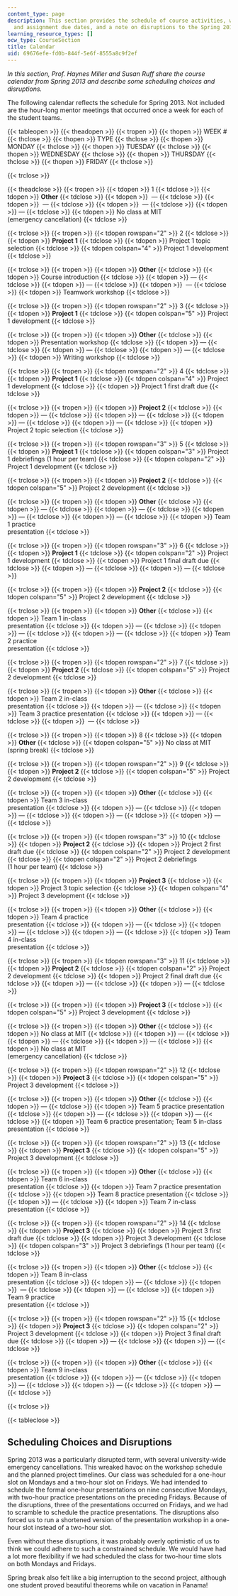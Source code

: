 ```yaml
---
content_type: page
description: This section provides the schedule of course activities, workshops, presentations,
  and assignment due dates, and a note on disruptions to the Spring 2013 schedule.
learning_resource_types: []
ocw_type: CourseSection
title: Calendar
uid: 69676efe-fd0b-844f-5e6f-8555a8c9f2ef
---
```


_In this section, Prof. Haynes Miller and Susan Ruff share the course calendar from Spring 2013 and describe some scheduling choices and disruptions._

The following calendar reflects the schedule for Spring 2013. Not included are the hour-long mentor meetings that occurred once a week for each of the student teams.

{{< tableopen >}}
{{< theadopen >}}
{{< tropen >}}
{{< thopen >}}
WEEK #
{{< thclose >}}
{{< thopen >}}
TYPE
{{< thclose >}}
{{< thopen >}}
MONDAY
{{< thclose >}}
{{< thopen >}}
TUESDAY
{{< thclose >}}
{{< thopen >}}
WEDNESDAY
{{< thclose >}}
{{< thopen >}}
THURSDAY
{{< thclose >}}
{{< thopen >}}
FRIDAY
{{< thclose >}}

{{< trclose >}}

{{< theadclose >}}
{{< tropen >}}
{{< tdopen >}}
1
{{< tdclose >}}
{{< tdopen >}}
**Other**
{{< tdclose >}}
{{< tdopen >}}
 —
{{< tdclose >}}
{{< tdopen >}}
 —
{{< tdclose >}}
{{< tdopen >}}
 —
{{< tdclose >}}
{{< tdopen >}}
—
{{< tdclose >}}
{{< tdopen >}}
No class at MIT  
(emergency cancellation)
{{< tdclose >}}

{{< trclose >}}
{{< tropen >}}
{{< tdopen rowspan="2" >}}
2
{{< tdclose >}}
{{< tdopen >}}
**Project 1**
{{< tdclose >}}
{{< tdopen >}}
Project 1 topic selection
{{< tdclose >}}
{{< tdopen colspan="4" >}}
Project 1 development
{{< tdclose >}}

{{< trclose >}}
{{< tropen >}}
{{< tdopen >}}
**Other**
{{< tdclose >}}
{{< tdopen >}}
Course introduction
{{< tdclose >}}
{{< tdopen >}}
—
{{< tdclose >}}
{{< tdopen >}}
—
{{< tdclose >}}
{{< tdopen >}}
 —
{{< tdclose >}}
{{< tdopen >}}
Teamwork workshop
{{< tdclose >}}

{{< trclose >}}
{{< tropen >}}
{{< tdopen rowspan="2" >}}
3
{{< tdclose >}}
{{< tdopen >}}
**Project 1**
{{< tdclose >}}
{{< tdopen colspan="5" >}}
Project 1 development
{{< tdclose >}}

{{< trclose >}}
{{< tropen >}}
{{< tdopen >}}
**Other**
{{< tdclose >}}
{{< tdopen >}}
Presentation workshop
{{< tdclose >}}
{{< tdopen >}}
—
{{< tdclose >}}
{{< tdopen >}}
—
{{< tdclose >}}
{{< tdopen >}}
—
{{< tdclose >}}
{{< tdopen >}}
Writing workshop
{{< tdclose >}}

{{< trclose >}}
{{< tropen >}}
{{< tdopen rowspan="2" >}}
4
{{< tdclose >}}
{{< tdopen >}}
**Project 1**
{{< tdclose >}}
{{< tdopen colspan="4" >}}
Project 1 development
{{< tdclose >}}
{{< tdopen >}}
Project 1 first draft due
{{< tdclose >}}

{{< trclose >}}
{{< tropen >}}
{{< tdopen >}}
**Project 2**
{{< tdclose >}}
{{< tdopen >}}
—
{{< tdclose >}}
{{< tdopen >}}
—
{{< tdclose >}}
{{< tdopen >}}
—
{{< tdclose >}}
{{< tdopen >}}
—
{{< tdclose >}}
{{< tdopen >}}
Project 2 topic selection
{{< tdclose >}}

{{< trclose >}}
{{< tropen >}}
{{< tdopen rowspan="3" >}}
5
{{< tdclose >}}
{{< tdopen >}}
**Project 1**
{{< tdclose >}}
{{< tdopen colspan="3" >}}
Project 1 debriefings (1 hour per team)
{{< tdclose >}}
{{< tdopen colspan="2" >}}
Project 1 development
{{< tdclose >}}

{{< trclose >}}
{{< tropen >}}
{{< tdopen >}}
**Project 2**
{{< tdclose >}}
{{< tdopen colspan="5" >}}
Project 2 development
{{< tdclose >}}

{{< trclose >}}
{{< tropen >}}
{{< tdopen >}}
**Other**
{{< tdclose >}}
{{< tdopen >}}
—
{{< tdclose >}}
{{< tdopen >}}
—
{{< tdclose >}}
{{< tdopen >}}
—
{{< tdclose >}}
{{< tdopen >}}
—
{{< tdclose >}}
{{< tdopen >}}
Team 1 practice  
presentation
{{< tdclose >}}

{{< trclose >}}
{{< tropen >}}
{{< tdopen rowspan="3" >}}
6
{{< tdclose >}}
{{< tdopen >}}
**Project 1**
{{< tdclose >}}
{{< tdopen colspan="2" >}}
Project 1 development
{{< tdclose >}}
{{< tdopen >}}
Project 1 final draft due
{{< tdclose >}}
{{< tdopen >}}
—
{{< tdclose >}}
{{< tdopen >}}
—
{{< tdclose >}}

{{< trclose >}}
{{< tropen >}}
{{< tdopen >}}
**Project 2**
{{< tdclose >}}
{{< tdopen colspan="5" >}}
Project 2 development
{{< tdclose >}}

{{< trclose >}}
{{< tropen >}}
{{< tdopen >}}
**Other**
{{< tdclose >}}
{{< tdopen >}}
Team 1 in-class  
presentation
{{< tdclose >}}
{{< tdopen >}}
—
{{< tdclose >}}
{{< tdopen >}}
—
{{< tdclose >}}
{{< tdopen >}}
—
{{< tdclose >}}
{{< tdopen >}}
Team 2 practice  
presentation
{{< tdclose >}}

{{< trclose >}}
{{< tropen >}}
{{< tdopen rowspan="2" >}}
7
{{< tdclose >}}
{{< tdopen >}}
**Project 2**
{{< tdclose >}}
{{< tdopen colspan="5" >}}
Project 2 development
{{< tdclose >}}

{{< trclose >}}
{{< tropen >}}
{{< tdopen >}}
**Other**
{{< tdclose >}}
{{< tdopen >}}
Team 2 in-class  
presentation
{{< tdclose >}}
{{< tdopen >}}
—
{{< tdclose >}}
{{< tdopen >}}
Team 3 practice presentation
{{< tdclose >}}
{{< tdopen >}}
—
{{< tdclose >}}
{{< tdopen >}}
 —
{{< tdclose >}}

{{< trclose >}}
{{< tropen >}}
{{< tdopen >}}
8
{{< tdclose >}}
{{< tdopen >}}
**Other**
{{< tdclose >}}
{{< tdopen colspan="5" >}}
No class at MIT (spring break)
{{< tdclose >}}

{{< trclose >}}
{{< tropen >}}
{{< tdopen rowspan="2" >}}
9
{{< tdclose >}}
{{< tdopen >}}
**Project 2**
{{< tdclose >}}
{{< tdopen colspan="5" >}}
Project 2 development
{{< tdclose >}}

{{< trclose >}}
{{< tropen >}}
{{< tdopen >}}
**Other**
{{< tdclose >}}
{{< tdopen >}}
Team 3 in-class  
presentation
{{< tdclose >}}
{{< tdopen >}}
—
{{< tdclose >}}
{{< tdopen >}}
—
{{< tdclose >}}
{{< tdopen >}}
—
{{< tdclose >}}
{{< tdopen >}}
—
{{< tdclose >}}

{{< trclose >}}
{{< tropen >}}
{{< tdopen rowspan="3" >}}
10
{{< tdclose >}}
{{< tdopen >}}
**Project 2**
{{< tdclose >}}
{{< tdopen >}}
Project 2 first draft due
{{< tdclose >}}
{{< tdopen colspan="2" >}}
Project 2 development
{{< tdclose >}}
{{< tdopen colspan="2" >}}
Project 2 debriefings  
(1 hour per team)
{{< tdclose >}}

{{< trclose >}}
{{< tropen >}}
{{< tdopen >}}
**Project 3**
{{< tdclose >}}
{{< tdopen >}}
Project 3 topic selection
{{< tdclose >}}
{{< tdopen colspan="4" >}}
Project 3 development
{{< tdclose >}}

{{< trclose >}}
{{< tropen >}}
{{< tdopen >}}
**Other**
{{< tdclose >}}
{{< tdopen >}}
Team 4 practice  
presentation
{{< tdclose >}}
{{< tdopen >}}
—
{{< tdclose >}}
{{< tdopen >}}
—
{{< tdclose >}}
{{< tdopen >}}
—
{{< tdclose >}}
{{< tdopen >}}
Team 4 in-class  
presentation
{{< tdclose >}}

{{< trclose >}}
{{< tropen >}}
{{< tdopen rowspan="3" >}}
11
{{< tdclose >}}
{{< tdopen >}}
**Project 2**
{{< tdclose >}}
{{< tdopen colspan="2" >}}
Project 2 development
{{< tdclose >}}
{{< tdopen >}}
Project 2 final draft due
{{< tdclose >}}
{{< tdopen >}}
—
{{< tdclose >}}
{{< tdopen >}}
—
{{< tdclose >}}

{{< trclose >}}
{{< tropen >}}
{{< tdopen >}}
**Project 3**
{{< tdclose >}}
{{< tdopen colspan="5" >}}
Project 3 development
{{< tdclose >}}

{{< trclose >}}
{{< tropen >}}
{{< tdopen >}}
**Other**
{{< tdclose >}}
{{< tdopen >}}
No class at MIT
{{< tdclose >}}
{{< tdopen >}}
—
{{< tdclose >}}
{{< tdopen >}}
—
{{< tdclose >}}
{{< tdopen >}}
—
{{< tdclose >}}
{{< tdopen >}}
No class at MIT  
(emergency cancellation)
{{< tdclose >}}

{{< trclose >}}
{{< tropen >}}
{{< tdopen rowspan="2" >}}
12
{{< tdclose >}}
{{< tdopen >}}
**Project 3**
{{< tdclose >}}
{{< tdopen colspan="5" >}}
Project 3 development
{{< tdclose >}}

{{< trclose >}}
{{< tropen >}}
{{< tdopen >}}
**Other**
{{< tdclose >}}
{{< tdopen >}}
—
{{< tdclose >}}
{{< tdopen >}}
Team 5 practice presentation
{{< tdclose >}}
{{< tdopen >}}
—
{{< tdclose >}}
{{< tdopen >}}
—
{{< tdclose >}}
{{< tdopen >}}
Team 6 practice presentation; Team 5 in-class presentation
{{< tdclose >}}

{{< trclose >}}
{{< tropen >}}
{{< tdopen rowspan="2" >}}
13
{{< tdclose >}}
{{< tdopen >}}
**Project 3**
{{< tdclose >}}
{{< tdopen colspan="5" >}}
Project 3 development
{{< tdclose >}}

{{< trclose >}}
{{< tropen >}}
{{< tdopen >}}
**Other**
{{< tdclose >}}
{{< tdopen >}}
Team 6 in-class  
presentation
{{< tdclose >}}
{{< tdopen >}}
Team 7 practice presentation
{{< tdclose >}}
{{< tdopen >}}
Team 8 practice presentation
{{< tdclose >}}
{{< tdopen >}}
—
{{< tdclose >}}
{{< tdopen >}}
Team 7 in-class  
presentation
{{< tdclose >}}

{{< trclose >}}
{{< tropen >}}
{{< tdopen rowspan="2" >}}
14
{{< tdclose >}}
{{< tdopen >}}
**Project 3**
{{< tdclose >}}
{{< tdopen >}}
Project 3 first draft due
{{< tdclose >}}
{{< tdopen >}}
Project 3 development
{{< tdclose >}}
{{< tdopen colspan="3" >}}
Project 3 debriefings (1 hour per team)
{{< tdclose >}}

{{< trclose >}}
{{< tropen >}}
{{< tdopen >}}
**Other**
{{< tdclose >}}
{{< tdopen >}}
Team 8 in-class  
presentation
{{< tdclose >}}
{{< tdopen >}}
—
{{< tdclose >}}
{{< tdopen >}}
 —
{{< tdclose >}}
{{< tdopen >}}
—
{{< tdclose >}}
{{< tdopen >}}
Team 9 practice  
presentation
{{< tdclose >}}

{{< trclose >}}
{{< tropen >}}
{{< tdopen rowspan="2" >}}
15
{{< tdclose >}}
{{< tdopen >}}
**Project 3**
{{< tdclose >}}
{{< tdopen colspan="2" >}}
Project 3 development
{{< tdclose >}}
{{< tdopen >}}
Project 3 final draft due
{{< tdclose >}}
{{< tdopen >}}
—
{{< tdclose >}}
{{< tdopen >}}
—
{{< tdclose >}}

{{< trclose >}}
{{< tropen >}}
{{< tdopen >}}
**Other**
{{< tdclose >}}
{{< tdopen >}}
Team 9 in-class  
presentation
{{< tdclose >}}
{{< tdopen >}}
—
{{< tdclose >}}
{{< tdopen >}}
—
{{< tdclose >}}
{{< tdopen >}}
—
{{< tdclose >}}
{{< tdopen >}}
—
{{< tdclose >}}

{{< trclose >}}

{{< tableclose >}}

Scheduling Choices and Disruptions
----------------------------------

Spring 2013 was a particularly disrupted term, with several university-wide emergency cancellations. This wreaked havoc on the workshop schedule and the planned project timelines. Our class was scheduled for a one-hour slot on Mondays and a two-hour slot on Fridays. We had intended to schedule the formal one-hour presentations on nine consecutive Mondays, with two-hour practice presentations on the preceding Fridays. Because of the disruptions, three of the presentations occurred on Fridays, and we had to scramble to schedule the practice presentations. The disruptions also forced us to run a shortened version of the presentation workshop in a one-hour slot instead of a two-hour slot.

Even without these disruptions, it was probably overly optimistic of us to think we could adhere to such a constrained schedule. We would have had a lot more flexibility if we had scheduled the class for two-hour time slots on both Mondays and Fridays.

Spring break also felt like a big interruption to the second project, although one student proved beautiful theorems while on vacation in Panama!
